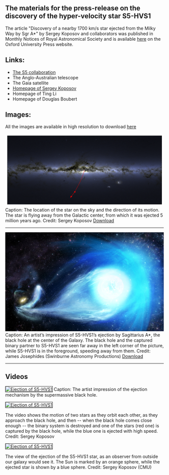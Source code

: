 

## The materials for the press-release on the discovery of the hyper-velocity star S5-HVS1 


The article "Discovery of a nearby 1700 km/s star ejected from the Milky Way by Sgr A*" by Sergey Koposov and collaborators was published in Monthly Notices of Royal Astronomical Society and is available [here](https://academic.oup.com/mnras/advance-article/doi/10.1093/mnras/stz3081/5612212) on the Oxford University Press website. 

## Links: 
- [The S5 collaboration](https://s5collab.github.io/)
- The Anglo-Australian telescope
- The Gaia satellite
- [Homepage of Sergey Koposov](https://www.andrew.cmu.edu/user/skoposov/)
- Homepage of Ting Li
- Homepage of Douglas Boubert

## Images:

All the images are available in high resolution to download [here](images_videos/)

![](images_videos/map.png)
Caption: The location of the star on the sky and the direction of its motion. The star is flying away from the Galactic center, from which it was ejected 5 million years ago. Credit: Sergey Koposov [Download](images_videos/map.png)

---

![](images_videos/HyperVelocityStar2.jpg)
Caption: An artist’s impression of S5-HVS1’s ejection by Sagittarius A*, the black hole at the center of the Galaxy. The black hole and the captured binary partner to S5-HVS1 are seen far away in the left corner of the picture, while S5-HVS1 is in the foreground, speeding away from them. Credit: James Josephides (Swinburne Astronomy Productions) [Download](images_videos/HyperVelocityStar2.jpg)


---
## Videos

<a href="http://www.youtube.com/watch?feature=player_embedded&v=9dExQCwCbUU"
target="_blank"><img src="https://img.youtube.com/vi/9dExQCwCbUU/0.jpg"
alt="Ejection of S5-HVS1" width="600" height="400" border="1" /></a>
Caption: The artist impression of the ejection mechanism by the supermassive black hole. 

 
<a href="http://www.youtube.com/watch?feature=player_embedded&v=45NAQxmkhbQ" 
target="_blank"><img src="http://img.youtube.com/vi/45NAQxmkhbQ/0.jpg" 
alt="Ejection of S5-HVS1" width="600" height="400" border="1" /></a>

The video shows the motion of two stars as they orbit each other, as they approach the black hole, and then -- when the black hole comes close enough -- the binary system is destroyed and one of the stars (red one) is captured by the black hole, while the blue one is ejected with high speed. Credit: Sergey Koposov


<a href="http://www.youtube.com/watch?feature=player_embedded&v=V91iH6i-9-g" 
target="_blank"><img src="http://img.youtube.com/vi/V91iH6i-9-g/0.jpg" 
alt="Ejection of S5-HVS1" width="600" height="400" border="1" /></a>

The view of the ejection of the S5-HVS1 star, as an observer from outside our galaxy would see it. The Sun is marked by an orange sphere, while the ejected star is shown by a blue sphere. Credit: Sergey Koposov (CMU)





